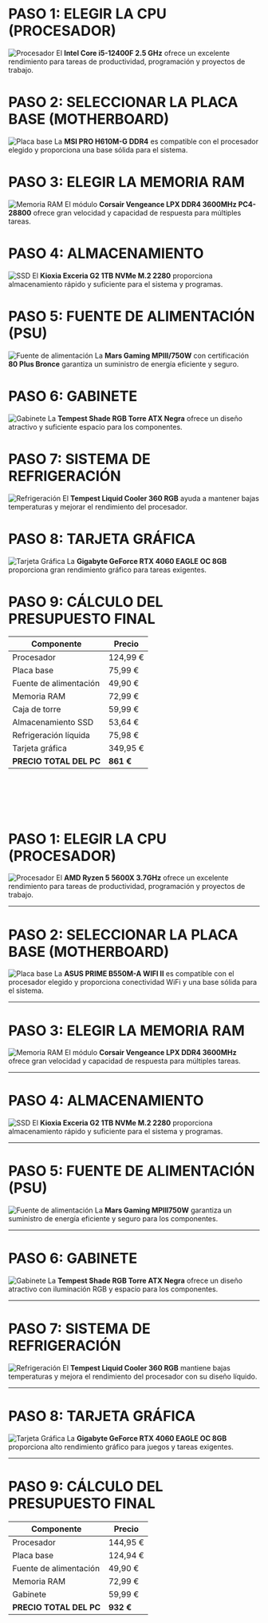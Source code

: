 # PASO 1: ELEGIR LA CPU (PROCESADOR)

![Procesador](URL_DE_LA_IMAGEN_PLACA_BASE)
El **Intel Core i5-12400F 2.5 GHz** ofrece un excelente rendimiento para tareas de productividad, programación y proyectos de trabajo.

# PASO 2: SELECCIONAR LA PLACA BASE (MOTHERBOARD)

![Placa base](URL_DE_LA_IMAGEN_PLACA_BASE)
La **MSI PRO H610M-G DDR4** es compatible con el procesador elegido y proporciona una base sólida para el sistema.

# PASO 3: ELEGIR LA MEMORIA RAM

![Memoria RAM](URL_DE_LA_IMAGEN_RAM)
El módulo **Corsair Vengeance LPX DDR4 3600MHz PC4-28800** ofrece gran velocidad y capacidad de respuesta para múltiples tareas.

# PASO 4: ALMACENAMIENTO

![SSD](URL_DE_LA_IMAGEN_SSD)
El **Kioxia Exceria G2 1TB NVMe M.2 2280** proporciona almacenamiento rápido y suficiente para el sistema y programas.

# PASO 5: FUENTE DE ALIMENTACIÓN (PSU)

![Fuente de alimentación](URL_DE_LA_IMAGEN_PSU)
La **Mars Gaming MPIII/750W** con certificación **80 Plus Bronce** garantiza un suministro de energía eficiente y seguro.

# PASO 6: GABINETE

![Gabinete](URL_DE_LA_IMAGEN_GABINETE)
La **Tempest Shade RGB Torre ATX Negra** ofrece un diseño atractivo y suficiente espacio para los componentes.

# PASO 7: SISTEMA DE REFRIGERACIÓN

![Refrigeración](URL_DE_LA_IMAGEN_COOLER)
El **Tempest Liquid Cooler 360 RGB** ayuda a mantener bajas temperaturas y mejorar el rendimiento del procesador.

# PASO 8: TARJETA GRÁFICA

![Tarjeta Gráfica](URL_DE_LA_IMAGEN_GPU)
La **Gigabyte GeForce RTX 4060 EAGLE OC 8GB** proporciona gran rendimiento gráfico para tareas exigentes.

# PASO 9: CÁLCULO DEL PRESUPUESTO FINAL

| Componente              | Precio   |
|-------------------------|---------|
| Procesador             | 124,99 € |
| Placa base            | 75,99 €  |
| Fuente de alimentación | 49,90 €  |
| Memoria RAM           | 72,99 €  |
| Caja de torre         | 59,99 €  |
| Almacenamiento SSD    | 53,64 €  |
| Refrigeración líquida | 75,98 €  |
| Tarjeta gráfica       | 349,95 € |
| **PRECIO TOTAL DEL PC** | **861 €** |

</br></br></br></br>

# PASO 1: ELEGIR LA CPU (PROCESADOR)

![Procesador](URL_DE_LA_IMAGEN_PROCESADOR)
El **AMD Ryzen 5 5600X 3.7GHz** ofrece un excelente rendimiento para tareas de productividad, programación y proyectos de trabajo.

---

# PASO 2: SELECCIONAR LA PLACA BASE (MOTHERBOARD)

![Placa base](URL_DE_LA_IMAGEN_PLACA_BASE)
La **ASUS PRIME B550M-A WIFI II** es compatible con el procesador elegido y proporciona conectividad WiFi y una base sólida para el sistema.

---

# PASO 3: ELEGIR LA MEMORIA RAM

![Memoria RAM](URL_DE_LA_IMAGEN_RAM)
El módulo **Corsair Vengeance LPX DDR4 3600MHz** ofrece gran velocidad y capacidad de respuesta para múltiples tareas.

---

# PASO 4: ALMACENAMIENTO

![SSD](URL_DE_LA_IMAGEN_SSD)
El **Kioxia Exceria G2 1TB NVMe M.2 2280** proporciona almacenamiento rápido y suficiente para el sistema y programas.

---

# PASO 5: FUENTE DE ALIMENTACIÓN (PSU)

![Fuente de alimentación](URL_DE_LA_IMAGEN_PSU)
La **Mars Gaming MPIII750W** garantiza un suministro de energía eficiente y seguro para los componentes.

---

# PASO 6: GABINETE

![Gabinete](URL_DE_LA_IMAGEN_GABINETE)
La **Tempest Shade RGB Torre ATX Negra** ofrece un diseño atractivo con iluminación RGB y espacio para los componentes.

---

# PASO 7: SISTEMA DE REFRIGERACIÓN

![Refrigeración](URL_DE_LA_IMAGEN_COOLER)
El **Tempest Liquid Cooler 360 RGB** mantiene bajas temperaturas y mejora el rendimiento del procesador con su diseño líquido.

---

# PASO 8: TARJETA GRÁFICA

![Tarjeta Gráfica](URL_DE_LA_IMAGEN_GPU)
La **Gigabyte GeForce RTX 4060 EAGLE OC 8GB** proporciona alto rendimiento gráfico para juegos y tareas exigentes.

---

# PASO 9: CÁLCULO DEL PRESUPUESTO FINAL

| Componente              | Precio    |
|-------------------------|----------|
| Procesador             | 144,95 € |
| Placa base             | 124,94 € |
| Fuente de alimentación | 49,90 €  |
| Memoria RAM            | 72,99 €  |
| Gabinete               | 59,99 €  |
| **PRECIO TOTAL DEL PC** | **932 €** |

